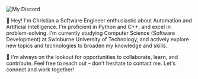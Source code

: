 ![My Discord](https://discord-readme-badge.vercel.app/api?id=910033554644295750)

👋 Hey! I'm Christian a Software Engineer enthusiastic about Automation and Artificial Intelligence. I'm proficient in Python and C++, and excel in problem-solving. I'm currently studying Computer Science (Software Development) at Swinburne University of Technology, and actively explore new topics and technologies to broaden my knowledge and skills.

🔗 I'm always on the lookout for opportunities to collaborate, learn, and contribute. Feel free to reach out – don't hesitate to contact me. Let's connect and work together!
